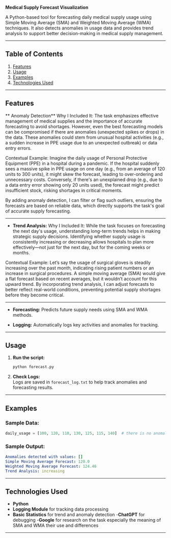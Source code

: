 **Medical Supply Forecast Visualization**

A Python-based tool for forecasting daily medical supply usage using Simple Moving Average (SMA) and Weighted Moving Average (WMA) techniques. It also detects anomalies in usage data and provides trend analysis to support better decision-making in medical supply management.

___

## **Table of Contents**

1. [Features](#features)
2. [Usage](#usage)
3. [Examples](#examples)
4. [Technologies Used](#technologies-used)

___

## **Features**
** Anomaly Detection**
Why I Included It:
The task emphasizes effective management of medical supplies and the importance of accurate forecasting to avoid shortages. However, even the best forecasting models can be compromised if there are anomalies (unexpected spikes or drops) in the data. These anomalies could stem from unusual hospital activities (e.g., a sudden increase in PPE usage due to an unexpected outbreak) or data entry errors.

Contextual Example:
Imagine the daily usage of Personal Protective Equipment (PPE) in a hospital during a pandemic. If the hospital suddenly sees a massive spike in PPE usage on one day (e.g., from an average of 120 units to 300 units), it might skew the forecast, leading to over-ordering and unnecessary costs. Conversely, if there's an unexplained drop (e.g., due to a data entry error showing only 20 units used), the forecast might predict insufficient stock, risking shortages in critical moments.

By adding anomaly detection, I can filter or flag such outliers, ensuring the forecasts are based on reliable data, which directly supports the task's goal of accurate supply forecasting.
___

- **Trend Analysis:**
Why I Included It:
While the task focuses on forecasting the next day's usage, understanding long-term trends helps in making strategic supply decisions. Identifying whether supply usage is consistently increasing or decreasing allows hospitals to plan more effectively—not just for the next day, but for the coming weeks or months.

Contextual Example:
Let’s say the usage of surgical gloves is steadily increasing over the past month, indicating rising patient numbers or an increase in surgical procedures. A simple moving average (SMA) would give a flat forecast based on recent averages, but it wouldn’t account for this upward trend. By incorporating trend analysis, I can adjust forecasts to better reflect real-world conditions, preventing potential supply shortages before they become critical.

___

- **Forecasting:** Predicts future supply needs using SMA and WMA methods.

- **Logging:** Automatically logs key activities and anomalies for tracking.

---


## **Usage**

1. **Run the script:**
   ```bash
   python forecast.py
   ```


3. **Check Logs:**  
   Logs are saved in `forecast_log.txt` to help track anomalies and forecasting results.

---

## **Examples**

### **Sample Data:**
```python
daily_usage = [100, 120, 110, 130, 125, 115, 140]  # there is no anomaly
```

### **Sample Output:**
```yaml
Anomalies detected with values: []
Simple Moving Average Forecast: 120.0
Weighted Moving Average Forecast: 124.46
Trend Analysis: increasing
```

---

## **Technologies Used**

- **Python**
- **Logging Module** for tracking data processing
- **Basic Statistics** for trend and anomaly detection 
-**ChatGPT** for debugging 
-**Google** for research on the task especially the meaning of SMA and WMA their use and differences

---